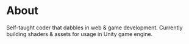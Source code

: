 # About
Self-taught coder that dabbles in web & game development. Currently building shaders & assets for usage in Unity game engine.  